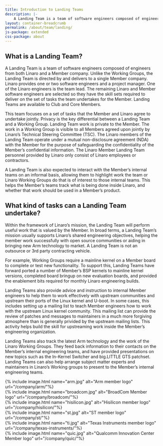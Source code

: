 ```yaml
---
title: Introduction to Landing Teams
description: |-
    A Landing Team is a team of software engineers composed of engineers from both Linaro and a Member company. Unlike the Working Groups, the Landing Team is directed by and delivers to a single Member company.
layout: container-breadcrumb
permalink: /about/team/landing/
js-package: extended
css-package: about
---
```

## What is a Landing Team?

A Landing Team is a team of software engineers composed of engineers from both Linaro and a Member company. Unlike the Working Groups, the Landing Team is directed by and delivers to a single Member company. Linaro provides one or two software engineers and a project manager. One of the Linaro engineers is the team lead. The remaining Linaro and Member software engineers are selected so they have the skill sets required to deliver on the set of tasks the team undertakes for the Member. Landing Teams are available to Club and Core Members.

This team focuses on a set of tasks that the Member and Linaro agree to undertake jointly. Privacy is the key differential between a Landing Team and a Working Group. Landing Team work is private to the Member. The work in a Working Group is visible to all Members agreed upon jointly by Linaro’s Technical Steering Committee (TSC). The Linaro members of the Landing Team operate under a mutual non-disclosure agreement (NDA) with the Member for the purpose of safeguarding the confidentiality of the Member’s confidential information. The Linaro Member Landing Team personnel provided by Linaro only consist of Linaro employees or contractors.

A Landing Team is also expected to interact with the Member’s internal teams on an informal basis, allowing them to highlight work the team or Linaro Working Groups do that is of interest to those internal teams. This helps the Member’s teams track what is being done inside Linaro, and whether that work should be used in a Member’s product.

## What kind of tasks can a Landing Team undertake?

Within the framework of Linaro’s mission, the Landing Team will perform useful work that is valued by the Member. In broad terms, a Landing Team’s mission usually supports Linaro’s shared engineering objectives, helping the member work successfully with open source communities or aiding in bringing new Arm technology to market. A Landing Team is not an outsource or 3rd party contracting vehicle.

For example, Working Groups require a mainline kernel on a Member board to complete or test new functionality. To support this, Landing Teams have forward ported a number of Member’s BSP kernels to mainline kernel versions, completed board bringup on new evaluation boards, and provided the enablement bits required for monthly Linaro engineering builds.

Landing Teams also provide advice and instruction to internal Member engineers to help them to work effectively with upstream communities and upstream their ports of the Linux kernel and U-boot. In some cases, this includes setting up a mailing list to teach Member engineers how to work with the upstream Linux kernel community. This mailing list can provide the review of patches and messages to maintainers in a much more forgiving atmosphere than is generally privided by the upstream mailing lists. This activity helps build the skill for upstreaming work inside the Member’s engineering organization.

Landing Teams also track the latest Arm technology and the work of the Linaro Working Groups. They feed back information to their contacts on the Member’s internal engineering teams, and have provided presentations on new topics such as the In-Kernel Switcher and big.LITTLE GTS patchset. Landing Teams can also help arrange subject matter experts and maintainers in Linaro’s Working groups to present to the Member’s internal engineering teams.

<div class="row">
<div class="col-sm-2" markdown="1">
{% include image.html name="arm.jpg" alt="Arm member logo" url="/company/arm/"%}
</div>
<div class="col-sm-2" markdown="1">
{% include image.html name="broadcom.jpg" alt="BroadCom Member logo" url="/company/broadcom/"%}
</div>
<div class="col-sm-2" markdown="1">
{% include image.html name="hisilicon.jpg" alt="Hisilicon member logo" url="/company/hisilicon/"%}
</div>
<div class="col-sm-2" markdown="1">
{% include image.html name="st.jpg" alt="ST member logo" url="/company/st/"%}
</div>
<div class="col-sm-2" markdown="1">
{% include image.html name="ti.jpg" alt="Texas Instruments member logo" url="/company/texas-instruments/"%}
</div>
<div class="col-sm-2" markdown="1">
{% include image.html name="quic.jpg" alt="Qualcomm Innovation Center Member logo" url="/company/quic/"%}
</div>

</div>